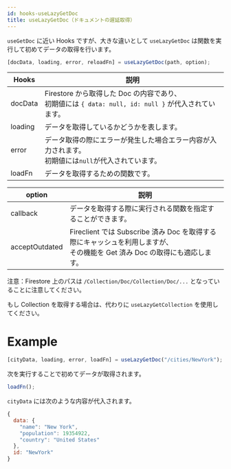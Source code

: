 ```yaml
---
id: hooks-useLazyGetDoc
title: useLazyGetDoc（ドキュメントの遅延取得）
---
```


`useGetDoc` に近い Hooks ですが、大きな違いとして `useLazyGetDoc` は関数を実行して初めてデータの取得を行います。

```js
[docData, loading, error, reloadFn] = useLazyGetDoc(path, option);
```

| Hooks   | 説明                                                                                                    |
| ------- | ------------------------------------------------------------------------------------------------------- |
| docData | Firestore から取得した Doc の内容であり、<br>初期値には `{ data: null, id: null }` が代入されています。 |
| loading | データを取得しているかどうかを表します。                                                                |
| error   | データ取得の際にエラーが発生した場合エラー内容が入力されます。<br>初期値には`null`が代入されています。  |
| loadFn  | データを取得するための関数です。                                                                        |

| option         | 説明                                                                                                                          |
| -------------- | ----------------------------------------------------------------------------------------------------------------------------- |
| callback       | データを取得する際に実行される関数を指定することができます。                                                                  |
| acceptOutdated | Fireclient では Subscribe 済み Doc を取得する際にキャッシュを利用しますが、<br>その機能を Get 済み Doc の取得にも適応します。 |

注意：Firestore 上のパスは `/Collection/Doc/Collection/Doc/...` となっていることに注意してください。

もし Collection を取得する場合は、代わりに `useLazyGetCollection` を使用してください。

# Example

```js
[cityData, loading, error, loadFn] = useLazyGetDoc("/cities/NewYork");
```

次を実行することで初めてデータが取得されます。

```js
loadFn();
```

`cityData` には次のような内容が代入されます。

```js
{
  data: {
    "name": "New York",
    "population": 19354922,
    "country": "United States"
  },
  id: "NewYork"
}
```
